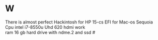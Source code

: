 # W
There is almost perfect Hackintosh for HP 15-cs EFI for Mac-os Sequoia
  Cpu intel i7-8550u
            Uhd 620 hdmi work    
            ram 16 gb
            hard drive with ndme.2 and ssd
            #
